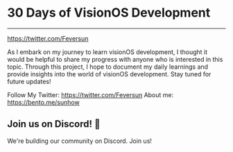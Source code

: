 # 30 Days of VisionOS Development
----
https://twitter.com/Feversun

As I embark on my journey to learn visionOS development, I thought it would be helpful to share my progress with anyone who is interested in this topic. Through this project, I hope to document my daily learnings and provide insights into the world of visionOS development. Stay tuned for future updates!

Follow My Twitter: https://twitter.com/Feversun
About me: https://bento.me/sunhow

## Join us on Discord! 💬
We're building our community on Discord. Join us!
